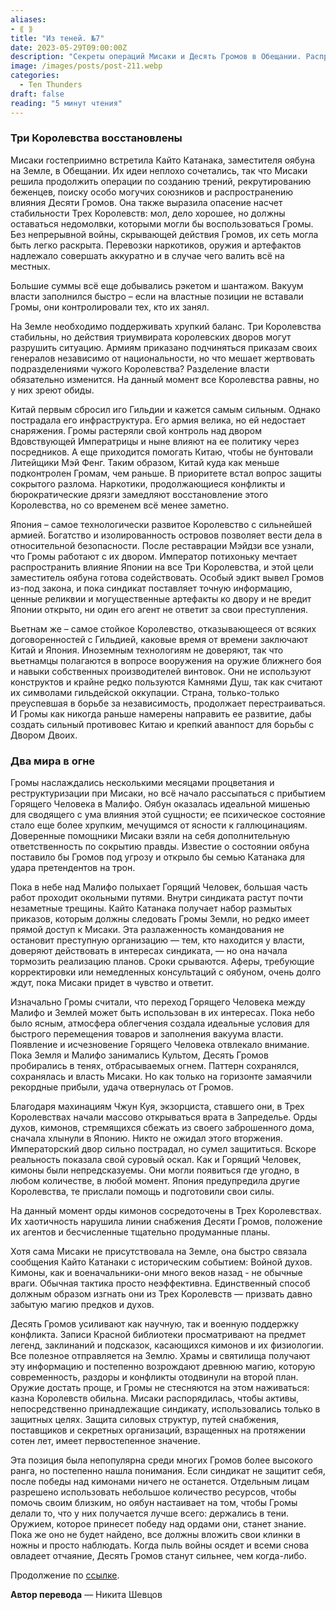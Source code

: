 ```yaml
---
aliases: 
- ⟪ ⟫
title: "Из теней. №7"
date: 2023-05-29T09:00:00Z
description: "Секреты операций Мисаки и Десять Громов в Обещании. Распространение влияния, рекрутирование союзников и создание трений в Трех Королевствах. Наркотики, оружие и власть - тайные игры в Малифо"
image: /images/posts/post-211.webp
categories: 
  - Ten Thunders
draft: false
reading: "5 минут чтения"
---
```


### Три Королевства восстановлены

Мисаки гостеприимно встретила Кайто Катанака, заместителя оябуна на Земле, в Обещании. Их идеи неплохо сочетались, так что Мисаки решила продолжить операции по созданию трений, рекрутированию беженцев, поиску особо могучих союзников и распространению влияния Десяти Громов. Она также выразила опасение насчет стабильности Трех Королевств: мол, дело хорошее, но должны оставаться недомолвки, которыми могли бы воспользоваться Громы. Без непрерывной войны, скрывающей действия Громов, их сеть могла быть легко раскрыта. Перевозки наркотиков, оружия и артефактов надлежало совершать аккуратно и в случае чего валить всё на местных.

Большие суммы всё еще добывались рэкетом и шантажом. Вакуум власти заполнился быстро – если на властные позиции не вставали Громы, они контролировали тех, кто их занял.

На Земле необходимо поддерживать хрупкий баланс. Три Королевства стабильны, но действия триумвирата королевских дворов могут разрушить ситуацию. Армиям приказано подчиняться приказам своих генералов независимо от национальности, но что мешает жертвовать подразделениями чужого Королевства? Разделение власти обязательно изменится. На данный момент все Королевства равны, но у них зреют обиды.

Китай первым сбросил иго Гильдии и кажется самым сильным. Однако пострадала его инфраструктура. Его армия велика, но ей недостает снаряжения. Громы растеряли свой контроль над двором Вдовствующей Императрицы и ныне влияют на ее политику через посредников. А еще приходится помогать Китаю, чтобы не бунтовали Литейщики Мэй Фенг. Таким образом, Китай куда как меньше подконтролен Громам, чем раньше. В приоритете встал вопрос защиты сокрытого разлома. Наркотики, продолжающиеся конфликты и бюрократические дрязги замедляют восстановление этого Королевства, но со временем всё менее заметно.

Япония – самое технологически развитое Королевство с сильнейшей армией. Богатство и изолированность островов позволяет вести дела в относительной безопасности. После реставрации Мэйдзи все узнали, что Громы работают с их двором. Император потихоньку мечтает распространить влияние Японии на все Три Королевства, и этой цели заместитель оябуна готова содействовать. Особый эдикт вывел Громов из-под закона, и пока синдикат поставляет точную информацию, ценные реликвии и могущественные артефакты ко двору и не вредит Японии открыто, ни один его агент не ответит за свои преступления.

Вьетнам же – самое стойкое Королевство, отказывающееся от всяких договоренностей с Гильдией, каковые время от времени заключают Китай и Япония. Иноземным технологиям не доверяют, так что вьетнамцы полагаются в вопросе вооружения на оружие ближнего боя и навыки собственных производителей винтовок. Они не используют конструктов и крайне редко пользуются Камнями Душ, так как считают их символами гильдейской оккупации. Страна, только-только преуспевшая в борьбе за независимость, продолжает перестраиваться. И Громы как никогда раньше намерены направить ее развитие, дабы создать сильный противовес Китаю и крепкий аванпост для борьбы с Двором Двоих.

### Два мира в огне

Громы наслаждались несколькими месяцами процветания и реструктуризации при Мисаки, но всё начало рассыпаться с прибытием Горящего Человека в Малифо. Оябун оказалась идеальной мишенью для сводящего с ума влияния этой сущности; ее психическое состояние стало еще более хрупким, мечущимся от ясности к галлюцинациям. Доверенные помощники Мисаки взяли на себя дополнительную ответственность по сокрытию правды. Известие о состоянии оябуна поставило бы Громов под угрозу и открыло бы семью Катанака для удара претендентов на трон.


Пока в небе над Малифо полыхает Горящий Человек, большая часть работ проходит окольными путями. Внутри синдиката растут почти незаметные трещины. Кайто Катанака получает набор размытых приказов, которым должны следовать Громы Земли, но редко имеет прямой доступ к Мисаки. Эта разлаженность командования не остановит преступную организацию — тем, кто находится у власти, доверяют действовать в интересах синдиката, — но она начала тормозить реализацию планов. Сроки срываются. Аферы, требующие корректировки или немедленных консультаций с оябуном, очень долго ждут, пока Мисаки придет в чувство и ответит.

Изначально Громы считали, что переход Горящего Человека между Малифо и Землей может быть использован в их интересах. Пока небо было ясным, атмосфера облегчения создала идеальные условия для быстрого перемещения товаров и заполнения вакуума власти. Появление и исчезновение Горящего Человека отвлекало внимание. Пока Земля и Малифо занимались Культом, Десять Громов пробирались в тенях, отбрасываемых огнем. Паттерн сохранялся, сохранялась и власть Мисаки. Но как только на горизонте замаячили рекордные прибыли, удача отвернулась от Громов.

Благодаря махинациям Чжун Куя, экзорциста, ставшего они, в Трех Королевствах начали массово открываться врата в Запределье. Орды духов, кимонов, стремящихся сбежать из своего заброшенного дома, сначала хлынули в Японию. Никто не ожидал этого вторжения. Императорский двор сильно пострадал, но сумел защититься. Вскоре реальность показала свой суровый оскал. Как и Горящий Человек, кимоны были непредсказуемы. Они могли появиться где угодно, в любом количестве, в любой момент. Япония предупредила другие Королевства, те прислали помощь и подготовили свои силы.

На данный момент орды кимонов сосредоточены в Трех Королевствах. Их хаотичность нарушила линии снабжения Десяти Громов, положение их агентов и бесчисленные тщательно продуманные планы.

Хотя сама Мисаки не присутствовала на Земле, она быстро связала сообщения Кайто Катанаки с историческим событием: Войной духов. Кимоны, как и военачальники-они много веков назад - не обычные враги. Обычная тактика просто неэффективна. Единственный способ должным образом изгнать они из Трех Королевств — призвать давно забытую магию предков и духов.

Десять Громов усиливают как научную, так и военную поддержку конфликта. Записи Красной библиотеки просматривают на предмет легенд, заклинаний и подсказок, касающихся кимонов и их физиологии. Все полезное отправляется на Землю. Храмы и святилища получают эту информацию и постепенно возрождают древнюю магию, которую современность, раздоры и конфликты отодвинули на второй план. Оружие достать проще, и Громы не стесняются на этом наживаться: казна Королевств обильна. Мисаки распорядилась, чтобы активы, непосредственно принадлежащие синдикату, использовались только в защитных целях. Защита силовых структур, путей снабжения, поставщиков и секретных организаций, взращенных на протяжении сотен лет, имеет первостепенное значение.

Эта позиция была непопулярна среди многих Громов более высокого ранга, но постепенно нашла понимания. Если синдикат не защитит себя, после победы над кимонами ничего не останется. Отдельным лицам разрешено использовать небольшое количество ресурсов, чтобы помочь своим близким, но оябун настаивает на том, чтобы Громы делали то, что у них получается лучше всего: держались в тени. Оружием, которое принесет победу над ордами они, станет знание. Пока же оно не будет найдено, все должны вложить свои клинки в ножны и просто наблюдать. Когда пыль войны осядет и всеми снова овладеет отчаяние, Десять Громов станут сильнее, чем когда-либо.


Продолжение по [ссылке](http://malifaux.vercel.app/posts/post-212).

**Автор перевода** — Никита Шевцов